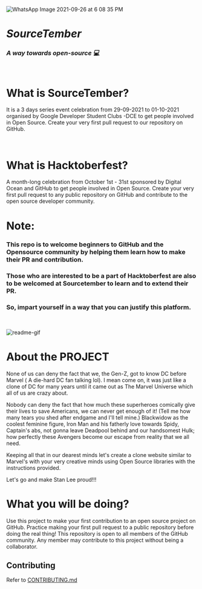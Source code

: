 ![WhatsApp Image 2021-09-26 at 6 08 35 PM](https://user-images.githubusercontent.com/56972234/135505931-e8c06d71-f14c-471b-9ece-018d16da6ac0.jpeg)

# *_SourceTember_* #
### *A way towards open-source 💻* ###

<br>



# What is SourceTember? #
It is a 3 days series event celebration from  29-09-2021 to 01-10-2021 organised by Google Developer Student Clubs -DCE  to get people involved in Open Source. Create your very first pull request  to our repository on GitHub.

<br>

# What is Hacktoberfest? #
A month-long celebration from October 1st - 31st sponsored by Digital Ocean and GitHub to get people involved in Open Source. Create your very first pull request to any public repository on GitHub and contribute to the open source developer community.

# Note:  #
### This repo is to welcome beginners to GitHub and the Opensource community by helping them learn how to make their PR and contribution. ###

### Those who are interested to be a part of Hacktoberfest are also to be welcomed at Sourcetember to learn and to extend their PR. 
### So, impart yourself in a way  that you can justify this platform. ###
<br>





![readme-gif](https://user-images.githubusercontent.com/56972234/135506019-4e5e1be0-c4bb-4fa9-aec2-8bc80b0d01b1.gif)





# About the PROJECT #

None of us can deny the fact that we, the Gen-Z, got to know DC before Marvel ( A die-hard DC fan talking lol). I mean come on, it was just like a clone of DC for many years until it came out as The Marvel Universe which all of us are crazy about. 

Nobody can deny the fact that how much these superheroes comically give their lives to save Americans, we can never get enough of it!
(Tell me how many tears you shed after endgame and I'll tell mine.)
Blackwidow as the coolest feminine figure, Iron Man and his fatherly love towards Spidy, Captain's abs, not gonna leave Deadpool behind and our handsomest Hulk;
how perfectly these Avengers become our escape from reality that we all need. 

Keeping all that in our dearest minds let's create a clone website similar to Marvel's with your very creative minds using Open Source libraries with the instructions provided. 

Let's go and make Stan Lee proud!!!



# What you will be doing? #

Use this project to make your first contribution to an open source project on GitHub. Practice making your first pull request to a public repository before doing the real thing!
This repository is open to all members of the GitHub community. Any member may contribute to this project without being a collaborator.

## Contributing

Refer to [CONTRIBUTING.md](https://github.com/Dsc-Dce/Marvel_mobApp/blob/master/CONTRIBUTING.md)
